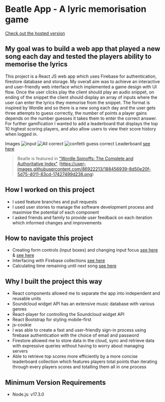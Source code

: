 # Beatle App - A lyric memorisation game

[Check out the hosted version](https://beatle.pro)

## My goal was to build a web app that played a new song each day and tested the players ability to memorise the lyrics

This project is a React JS web app which uses Firebase for authentication, firestore database and storage. My overall aim was to achieve an interactive and user-friendly web interface which implemented a game design with UI flow. Once the user clicks play the client should play an audio snippet, on ending of the snippet the client should display an array of inputs where the user can enter the lyrics they memorise from the snippet. The format is inspired by Wordle and so there is a new song each day and the user gets three attempts to guess correctly, the number of points a player gains depends on the number guesses it takes them to enter the correct answer. For further gamification I wanted to add a leaderboard that displays the top 10 highest scoring players, and also allow users to view their score history when logged in.

Images
![input](https://user-images.githubusercontent.com/86922213/188456815-fc09822a-95af-484b-8434-948012f58206.png)
![All correct](https://user-images.githubusercontent.com/86922213/188456859-8b88135c-b495-4321-b84f-4d5ddeaf6b33.png)
![confetti guess correct](https://user-images.githubusercontent.com/86922213/188456893-a70736f1-d8e7-4ec1-ae95-776e857a7944.png)
Leaderboard [see here](https://user-images.githubusercontent.com/86922213/188456918-3a454f36-af2d-45aa-b4de-ca065f2f0a39.png)

> Beatle is featured in ["Wordle Spinoffs: The Complete and Authoritative Index"](https://medium.com/floodgates/the-complete-and-authoritative-list-of-wordle-spinoffs-fb00bfafc448)
> (https://user-images.githubusercontent.com/86922213/188456939-8d50e20f-5d75-4011-83cd-17427499d236.png)

## How I worked on this project

- I used feature branches and pull requests
- I used user stories to manage the software development process and maximise the potential of each component
- I asked friends and family to provide user feedback on each iteration which informed changes and improvements

## How to navigate this project

- Creating form controls (input boxes) and changing input focus [see here](https://user-images.githubusercontent.com/86922213/188458245-73fab3cd-6f42-463a-87e2-b6485c1e9ac8.png) & [see here](https://user-images.githubusercontent.com/86922213/188458279-3e0c8e7a-1f7e-41a7-b5d8-ebf60895714f.png)
- Interfacing with Firebase collections [see here](https://user-images.githubusercontent.com/86922213/188457664-11c3bd17-6c94-4118-bbe4-52b48adecf8d.png)
- Calculating time remaining until next song [see here](https://user-images.githubusercontent.com/86922213/188457722-a69a8621-be91-4122-a979-1dea72a15e19.png)

## Why I built the project this way

- React components allowed me to separate the app into independent and reusable units
- Soundcloud widget API has an extensive music database with various genres
- React-player for controlling the Soundcloud widget API
- React Bootstrap for styling mobile-first
- js-cookie
- I was able to create a fast and user-friendly sign-in process using firebase authentication with the choice of email and password
- Firestore allowed me to store data in the cloud, sync and retrieve data with expressive queries without having to worry about managing servers
- Able to retrieve top scores more efficiently by a more concise leaderboard collection which features players total points than iterating through every players scores and totalling them all in one process

## Minimum Version Requirements

- Node.js: v17.3.0
